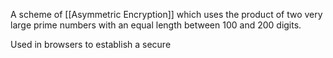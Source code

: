 A scheme of [[Asymmetric Encryption]] which uses the product of two very large prime numbers with an equal length between 100 and 200 digits.

Used in browsers to establish a secure 